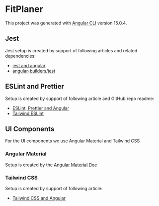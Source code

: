 # FitPlaner

This project was generated with [Angular CLI](https://github.com/angular/angular-cli) version 15.0.4.

## Jest

Jest setup is created by support of following articles and related dependencies:

* [jest and angular](https://thymikee.github.io/jest-preset-angular/docs/getting-started/installation)
* [angular-builders/jest](https://github.com/just-jeb/angular-builders)


## ESLint and Prettier

Setup is created by support of following article and GitHub repo readme:

* [ESLint, Prettier and Angular](https://dev.to/this-is-angular/configure-prettier-and-eslint-with-angular-526c)
* [Tailwind ESLint](https://github.com/francoismassart/eslint-plugin-tailwindcss)


## UI Components

For the UI components we use Angular Material and Tailwind CSS

### Angular Material

Setup is created by the [Angular Material Doc](https://material.angular.io/guide/getting-started)

### Tailwind CSS

Setup is created by support of following article:

* [Tailwind CSS and Angular](https://tailwindcss.com/docs/guides/angular)

